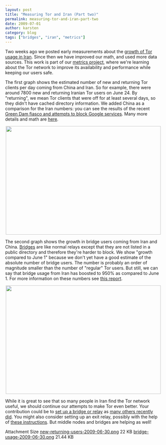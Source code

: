 ```yaml
---
layout: post
title: "Measuring Tor and Iran (Part two)"
permalink: measuring-tor-and-iran-part-two
date: 2009-07-01
author: karsten
category: blog
tags: ["bridges", "iran", "metrics"]
---
```


Two weeks ago we posted early measurements about the [growth of Tor usage in Iran](https://blog.torproject.org/blog/measuring-tor-and-iran). Since then we have improved our math, and used more data sources. This work is part of our [metrics project](https://blog.torproject.org/blog/performance-measurements-and-blockingresistance-analysis-tor-network), where we're learning about the Tor network to improve its availability and performance while keeping our users safe.

The first graph shows the estimated number of new and returning Tor clients per day coming from China and Iran. So for example, there were around 7800 new and returning Iranian Tor users on June 24. By "returning", we mean Tor clients that were off for at least several days, so they didn't have cached directory information. We added China as a comparison for the Iran numbers: you can see the results of the recent [Green Dam fiasco and attempts to block Google services](http://rconversation.blogs.com/rconversation/2009/06/chinas-censorship-blowback.html). Many more details and math are [here](https://git.torproject.org/checkout/metrics/master/report/dirreq/directory-requests-2009-06-26.pdf).

<center><img height="350" width="500" src="https://blog.torproject.org/files/new-returning-users-2009-06-30.png"></center>

The second graph shows the growth in bridge users coming from Iran and China. [Bridges](https://www.torproject.org/bridges) are like normal relays except that they are not listed in a public directory and therefore they're harder to block. We show "growth compared to June 1" because we don't yet have a good estimate of the absolute number of bridge users. The number is probably an order of magnitude smaller than the number of "regular" Tor users. But still, we can say that bridge usage from Iran has boosted to 950% as compared to June 1. For more information on these numbers see [this report](https://git.torproject.org/checkout/metrics/master/report/bridges/bridges-2009-06-22.pdf).

<center><img height="350" width="500" src="https://blog.torproject.org/files/bridge-usage-2009-06-30.png"></center>

While it is great to see that so many people in Iran find the Tor network useful, we should continue our attempts to make Tor even better. Your contribution could be to [set up a bridge or relay](https://www.torproject.org/docs/tor-doc-relay) as [many others recently did](https://blog.torproject.org/blog/recent-growth-tor-network). You might also consider setting up an exit relay, possibly with the help of [these instructions](https://blog.torproject.org/blog/tips-running-exit-node-minimal-harassment). But middle nodes and bridges are helping as well!

<thead><tr>
<th>Attachment</th>
<th>Size</th> </tr></thead><tbody>
 <tr class="odd">
<td><a href="https://blog.torproject.org/files/new-returning-users-2009-06-30.png">new-returning-users-2009-06-30.png</a></td>
<td>22 KB</td> </tr>
 <tr class="even">
<td><a href="https://blog.torproject.org/files/bridge-usage-2009-06-30.png">bridge-usage-2009-06-30.png</a></td>
<td>21.44 KB</td> </tr>
</tbody>

